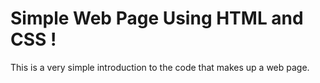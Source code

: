 # Simple Web Page Using HTML and CSS !

This is a very simple introduction to the code that makes up a web page.
